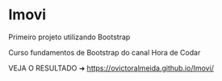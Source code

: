 # Imovi
 Primeiro projeto utilizando Bootstrap

Curso fundamentos de Bootstrap do canal Hora de Codar

VEJA O RESULTADO ➜ https://ovictoralmeida.github.io/Imovi/
